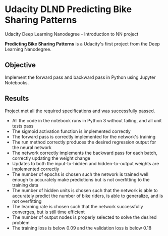 # Udacity DLND Predicting Bike Sharing Patterns
Udacity Deep Learning Nanodegree - Introduction to NN project

**Predicting Bike Sharing Patterns** is a Udacity's first project from the Deep Learning Nanodegree.

## Objective
Implement the forward pass and backward pass in Python using Jupyter Notebooks.

## Results

Project met all the required specifications and was successfully passed.

- All the code in the notebook runs in Python 3 without failing, and all unit tests pass
- The sigmoid activation function is implemented correctly
- The forward pass is correctly implemented for the network's training
- The run method correctly produces the desired regression output for the neural network
- The network correctly implements the backward pass for each batch, correctly updating the weight change
- Updates to both the input-to-hidden and hidden-to-output weights are implemented correctly
- The number of epochs is chosen such the network is trained well enough to accurately make predictions but is not overfitting to the training data
- The number of hidden units is chosen such that the network is able to accurately predict the number of bike riders, is able to generalize, and is not overfitting
- The learning rate is chosen such that the network successfully converges, but is still time efficient
- The number of output nodes is properly selected to solve the desired problem
- The training loss is below 0.09 and the validation loss is below 0.18
